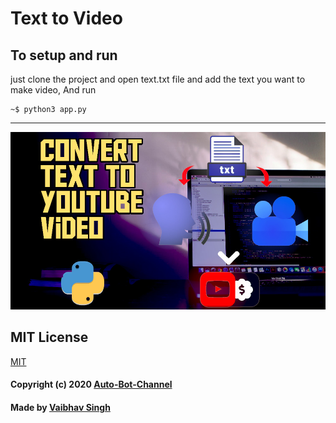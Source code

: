 # Text to Video

## To setup and run
just clone the project and open text.txt file and add the text you want to make video, And run 
```
~$ python3 app.py
```
---
[![Video link](thumb.jpeg)](https://www.youtube.com/watch?v=KAmYMtVasnI)

## MIT License

[MIT](LICENSE)
#### Copyright (c) 2020 [Auto-Bot-Channel](https://www.youtube.com/channel/UCwNJ7sohzMH4DvXHRE1aANg)
#### Made by [Vaibhav Singh](https://github.com/itsvaibhav01)
